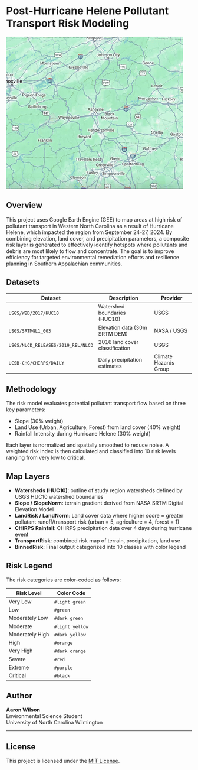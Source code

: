 # Post-Hurricane Helene Pollutant Transport Risk Modeling

![Helene Transport Visualization](transport_flow.gif)


## Overview

This project uses Google Earth Engine (GEE) to map areas at high risk of pollutant transport in Western North Carolina as a result of Hurricane Helene, which impacted the region from September 24-27, 2024. By combining elevation, land cover, and precipitation parameters, a composite risk layer is generated to effectively identify hotspots where pollutants and debris are most likely to flow and concentrate. The goal is to improve efficiency for targeted environmental remediation efforts and resilience planning in Southern Appalachian communities.


## Datasets


| Dataset | Description | Provider |
|--------|-------------|----------|
| `USGS/WBD/2017/HUC10` | Watershed boundaries (HUC10) | USGS |
| `USGS/SRTMGL1_003` | Elevation data (30m SRTM DEM) | NASA / USGS |
| `USGS/NLCD_RELEASES/2019_REL/NLCD` | 2016 land cover classification | USGS |
| `UCSB-CHG/CHIRPS/DAILY` | Daily precipitation estimates | Climate Hazards Group |


## Methodology

The risk model evaluates potential pollutant transport flow based on three key parameters:

- Slope (30% weight)  
- Land Use (Urban, Agriculture, Forest) from land cover (40% weight)  
- Rainfall Intensity during Hurricane Helene (30% weight)

Each layer is normalized and spatially smoothed to reduce noise. A weighted risk index is then calculated and classified into 10 risk levels ranging from very low to critical.


## Map Layers

- **Watersheds (HUC10)**: outline of study region watersheds defined by USGS HUC10 watershed boundaries
- **Slope / SlopeNorm**: terrain gradient derived from NASA SRTM Digital Elevation Model
- **LandRisk / LandNorm**: Land cover data where higher score = greater pollutant runoff/transport risk (urban = 5, agriculture = 4, forest = 1)
- **CHIRPS Rainfall**: CHIRPS precipitation data over 4 days during hurricane event
- **TransportRisk**: combined risk map of terrain, precipitation, land use
- **BinnedRisk**: Final output categorized into 10 classes with color legend


## Risk Legend

The risk categories are color-coded as follows:

| Risk Level | Color Code |
|------------|------------|
| Very Low | `#light green` |
| Low | `#green` |
| Moderately Low | `#dark green` |
| Moderate | `#light yellow` |
| Moderately High | `#dark yellow` |
| High | `#orange` |
| Very High | `#dark orange` |
| Severe | `#red` |
| Extreme | `#purple` |
| Critical | `#black` |


## Author

**Aaron Wilson**  
Environmental Science Student  
University of North Carolina Wilmington

---

## License

This project is licensed under the [MIT License](LICENSE).
